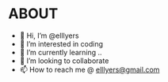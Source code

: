 # ABOUT
- 👋 Hi, I’m @elllyers
- 👀 I’m interested in coding
- 🌱 I’m currently learning ..
- 💞️ I’m looking to collaborate 
- 📫 How to reach me @ elllyers@gmail.com 

<!---
elllyers/elllyers is a ✨ special ✨ repository because its `README.md` (this file) appears on your GitHub profile.
You can click the Preview link to take a look at your changes.
--->
